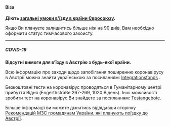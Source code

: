 #### Віза

**Діють [загальні умови в'їзду в країни Євросоюзу](/article/73ed692655a69928f4fbd4601).** 


<section type="note">
Якщо Ви плануєте залишитись більше ніж на 90 днів, Вам необхідно оформити статус тимчасового захоисту.
</section>

***

##### COVID-19

**Відсутні вимоги для в’їзду в Австрію з будь-якої країни.**

Всю інформацію про заходи щодо запобігання поширенню коронавірусу в Австрії можна знайти українською за посиланням: [Integrationsfonds](https://sprachen.wien.gv.at/covid-19/ua-coronaregeln/) .

Безкоштовні тести на коронавірус проводяться в Гуманітарному центрі прибуття Відня (Engerthstraße 267-269, 1020 Відень). Інші можливості зробити тест на коронавірус Ви знайдете за посиланням: [Testangebote](https://coronavirus.wien.gv.at/testangebote/).

Більше інформації ви можете дізнатись відвідавши сторінку  [Рекомендацій МЗС громадянам України, які планують поїздку до Австрії](https://mfa.gov.ua/news/3-rekomendatsii-mzs-gromadyanam-ukraini-yaki-planuyut-poizdku-do-avstriya).